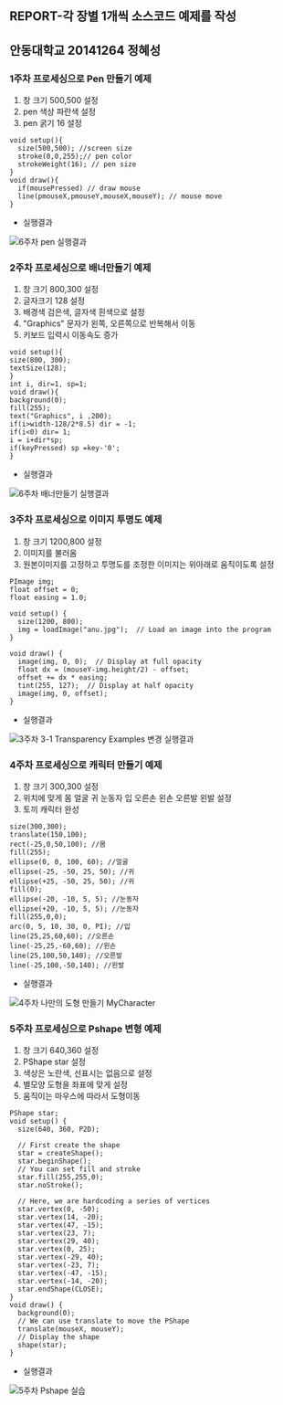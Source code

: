 ## REPORT-각 장별 1개씩 소스코드 예제를 작성 
## 안동대학교 20141264 정혜성
### 1주차 프로세싱으로 Pen 만들기 예제
1. 창 크기 500,500 설정
2. pen 색상 파란색 설정
3. pen 굵기 16 설정
```
void setup(){
  size(500,500); //screen size 
  stroke(0,0,255);// pen color
  strokeWeight(16); // pen size
}
void draw(){
  if(mousePressed) // draw mouse
  line(pmouseX,pmouseY,mouseX,mouseY); // mouse move
}
```
* 실행결과

![6주차 pen 실행결과](https://user-images.githubusercontent.com/54826844/79756509-b0ce7280-8355-11ea-8cba-380887d02da2.PNG)


### 2주차 프로세싱으로 배너만들기 예제

1. 창 크기 800,300 설정
2. 글자크기 128 설정
3. 배경색 검은색, 글자색 흰색으로 설정
4. "Graphics" 문자가 왼쪽, 오른쪽으로 반복해서 이동
5. 키보드 입력시 이동속도 증가
```
void setup(){
size(800, 300);
textSize(128);
}
int i, dir=1, sp=1;
void draw(){
background(0);
fill(255);
text("Graphics", i ,200);
if(i>width-128/2*8.5) dir = -1;
if(i<0) dir= 1;
i = i+dir*sp;
if(keyPressed) sp =key-'0';
}
```
* 실행결과

![6주차 배너만들기 실행결과](https://user-images.githubusercontent.com/54826844/79757239-c8f2c180-8356-11ea-8366-9f4cef49372d.PNG)

### 3주차 프로세싱으로 이미지 투명도 예제
1. 창 크기 1200,800 설정
2. 이미지를 불러옴
3. 원본이미지를 고정하고 투명도를 조정한 이미지는 위아래로 움직이도록 설정

```
PImage img;
float offset = 0;
float easing = 1.0;

void setup() {
  size(1200, 800);
  img = loadImage("anu.jpg");  // Load an image into the program 
}

void draw() { 
  image(img, 0, 0);  // Display at full opacity
  float dx = (mouseY-img.height/2) - offset;
  offset += dx * easing; 
  tint(255, 127);  // Display at half opacity
  image(img, 0, offset);
}
```

* 실행결과

![3주차 3-1 Transparency Examples 변경 실행결과](https://user-images.githubusercontent.com/54826844/79758559-816d3500-8358-11ea-8a11-acb6186bbbff.PNG)

### 4주차 프로세싱으로 캐릭터 만들기 예제
1. 창 크기 300,300 설정
2. 위치에 맞게 몸 얼굴 귀 눈동자 입 오른손 왼손 오른발 왼발 설정
3. 토끼 캐릭터 완성
```
size(300,300);
translate(150,100);
rect(-25,0,50,100); //몸
fill(255);
ellipse(0, 0, 100, 60); //얼굴
ellipse(-25, -50, 25, 50); //귀
ellipse(+25, -50, 25, 50); //귀
fill(0);
ellipse(-20, -10, 5, 5); //눈동자
ellipse(+20, -10, 5, 5); //눈동자
fill(255,0,0);
arc(0, 5, 10, 30, 0, PI); //입 
line(25,25,60,60); //오른손
line(-25,25,-60,60); //왼손
line(25,100,50,140); //오른발
line(-25,100,-50,140); //왼발
```
* 실행결과

![4주차 나만의 도형 만들기 MyCharacter](https://user-images.githubusercontent.com/54826844/79758949-035d5e00-8359-11ea-9e48-64ba8e6d646e.PNG)


### 5주차 프로세싱으로 Pshape 변형 예제
1. 창 크기 640,360 설정
2. PShape star 설정
3. 색상은 노란색, 선표시는 없음으로 설정
4. 별모양 도형을 좌표에 맞게 설정
5. 움직이는 마우스에 따라서 도형이동
```
PShape star;
void setup() {
  size(640, 360, P2D);

  // First create the shape
  star = createShape();
  star.beginShape();
  // You can set fill and stroke
  star.fill(255,255,0);
  star.noStroke();
  
  // Here, we are hardcoding a series of vertices
  star.vertex(0, -50);
  star.vertex(14, -20);
  star.vertex(47, -15);
  star.vertex(23, 7);
  star.vertex(29, 40);
  star.vertex(0, 25);
  star.vertex(-29, 40);
  star.vertex(-23, 7);
  star.vertex(-47, -15);
  star.vertex(-14, -20);
  star.endShape(CLOSE);
}
void draw() {
  background(0);
  // We can use translate to move the PShape
  translate(mouseX, mouseY);
  // Display the shape
  shape(star);
}
```

* 실행결과

![5주차 Pshape 실습](https://user-images.githubusercontent.com/54826844/79759638-e5442d80-8359-11ea-85cf-be9892f65d3a.PNG)
